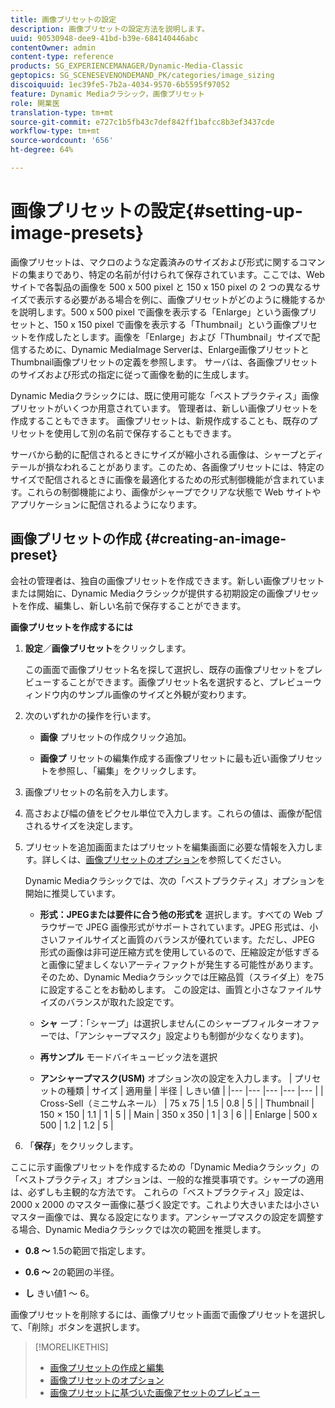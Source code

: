 ```yaml
---
title: 画像プリセットの設定
description: 画像プリセットの設定方法を説明します。
uuid: 90530948-dee9-41bd-b39e-684140446abc
contentOwner: admin
content-type: reference
products: SG_EXPERIENCEMANAGER/Dynamic-Media-Classic
geptopics: SG_SCENESEVENONDEMAND_PK/categories/image_sizing
discoiquuid: 1ec39fe5-7b2a-4034-9570-6b5595f97052
feature: Dynamic Mediaクラシック，画像プリセット
role: 開業医
translation-type: tm+mt
source-git-commit: e727c1b5fb43c7def842ff1bafcc8b3ef3437cde
workflow-type: tm+mt
source-wordcount: '656'
ht-degree: 64%

---
```



# 画像プリセットの設定{#setting-up-image-presets}

画像プリセットは、マクロのような定義済みのサイズおよび形式に関するコマンドの集まりであり、特定の名前が付けられて保存されています。ここでは、Web サイトで各製品の画像を 500 x 500 pixel と 150 x 150 pixel の 2 つの異なるサイズで表示する必要がある場合を例に、画像プリセットがどのように機能するかを説明します。500 x 500 pixel で画像を表示する「Enlarge」という画像プリセットと、150 x 150 pixel で画像を表示する「Thumbnail」という画像プリセットを作成したとします。画像を「Enlarge」および「Thumbnail」サイズで配信するために、Dynamic MediaImage Serverは、Enlarge画像プリセットとThumbnail画像プリセットの定義を参照します。 サーバは、各画像プリセットのサイズおよび形式の指定に従って画像を動的に生成します。

Dynamic Mediaクラシックには、既に使用可能な「ベストプラクティス」画像プリセットがいくつか用意されています。 管理者は、新しい画像プリセットを作成することもできます。 画像プリセットは、新規作成することも、既存のプリセットを使用して別の名前で保存することもできます。

サーバから動的に配信されるときにサイズが縮小される画像は、シャープとディテールが損なわれることがあります。このため、各画像プリセットには、特定のサイズで配信されるときに画像を最適化するための形式制御機能が含まれています。これらの制御機能により、画像がシャープでクリアな状態で Web サイトやアプリケーションに配信されるようになります。

## 画像プリセットの作成  {#creating-an-image-preset}

会社の管理者は、独自の画像プリセットを作成できます。新しい画像プリセットまたは開始に、Dynamic Mediaクラシックが提供する初期設定の画像プリセットを作成、編集し、新しい名前で保存することができます。

**画像プリセットを作成するには**

1. **設定**／**画像プリセット**&#x200B;をクリックします。

   この画面で画像プリセット名を探して選択し、既存の画像プリセットをプレビューすることができます。画像プリセット名を選択すると、プレビューウィンドウ内のサンプル画像のサイズと外観が変わります。

1. 次のいずれかの操作を行います。

   * **画像**
プリセットの作成クリック追加。

   * **画像プ**
リセットの編集作成する画像プリセットに最も近い画像プリセットを参照し、「編集」をクリックします。

1. 画像プリセットの名前を入力します。
1. 高さおよび幅の値をピクセル単位で入力します。これらの値は、画像が配信されるサイズを決定します。
1. プリセットを追加画面またはプリセットを編集画面に必要な情報を入力します。詳しくは、[画像プリセットのオプション](application-setup.md#image_preset_options)を参照してください。

   Dynamic Mediaクラシックでは、次の「ベストプラクティス」オプションを開始に推奨しています。

   * **形式：JPEGまたは要件に合う他の形式を**
選択します。すべての Web ブラウザーで JPEG 画像形式がサポートされています。JPEG 形式は、小さいファイルサイズと画質のバランスが優れています。ただし、JPEG 形式の画像は非可逆圧縮方式を使用しているので、圧縮設定が低すぎると画像に望ましくないアーティファクトが発生する可能性があります。そのため、Dynamic Mediaクラシックでは圧縮品質（スライダ上）を75に設定することをお勧めします。 この設定は、画質と小さなファイルサイズのバランスが取れた設定です。

   * **シャ**
ープ：「シャープ」は選択しません(このシャープフィルターオファーでは、「アンシャープマスク」設定よりも制御が少なくなります)。

   * **再サンプル**
モードバイキュービック法を選択

   * **アンシャープマスク(USM)**
オプション次の設定を入力します。
   | プリセットの種類 | サイズ | 適用量 | 半径 | しきい値 |
   |--- |--- |--- |--- |--- |
   | Cross-Sell（ミニサムネール） | 75 x 75 | 1.5 | 0.8 | 5 |
   | Thumbnail | 150 × 150 | 1.1 | 1 | 5 |
   | Main | 350 x 350 | 1 | 3 | 6 |
   | Enlarge | 500 x 500 | 1.2 | 1.2 | 5 |

1. 「**保存**」をクリックします。

ここに示す画像プリセットを作成するための「Dynamic Mediaクラシック」の「ベストプラクティス」オプションは、一般的な推奨事項です。シャープの適用は、必ずしも主観的な方法です。 これらの「ベストプラクティス」設定は、2000 x 2000 のマスター画像に基づく設定です。これより大きいまたは小さいマスター画像では、異なる設定になります。アンシャープマスクの設定を調整する場合、Dynamic Mediaクラシックでは次の範囲を推奨します。

* **0.8 ～**
1.5の範囲で指定します。

* **0.6 ～**
2の範囲の半径。

* **し**
きい値1 ～ 6。

画像プリセットを削除するには、画像プリセット画面で画像プリセットを選択して、「削除」ボタンを選択します。

>[!MORELIKETHIS]
>
>* [画像プリセットの作成と編集](application-setup.md#creating_and_editing_image_presets)
>* [画像プリセットのオプション](application-setup.md#image_preset_options)
>* [画像プリセットに基づいた画像アセットのプレビュー](previewing-asset.md#previewing_an_image_asset_based_on_its_image_preset)

